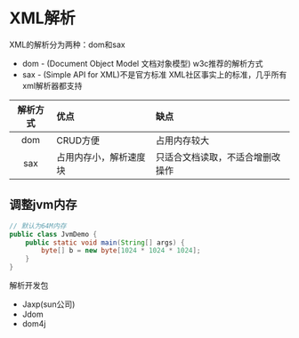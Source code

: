 # XML解析
XML的解析分为两种：dom和sax

* dom - (Document Object Model 文档对象模型) w3c推荐的解析方式
* sax - (Simple API for XML)不是官方标准 XML社区事实上的标准，几乎所有xml解析器都支持

|解析方式|优点|缺点|
|:--:|:--|:--|
|dom|CRUD方便|占用内存较大|
|sax|占用内存小，解析速度块|只适合文档读取，不适合增删改操作|


## 调整jvm内存

```java
// 默认为64M内存
public class JvmDemo {
	public static void main(String[] args) {
		byte[] b = new byte[1024 * 1024 * 1024];
	}
}
```

解析开发包
* Jaxp(sun公司)
* Jdom
* dom4j
